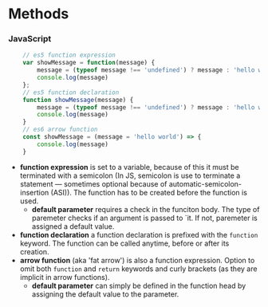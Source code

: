# Methods
### JavaScript
```js
    // es5 function expression
    var showMessage = function(message) {
        message = (typeof message !== 'undefined') ? message : 'hello world';
        console.log(message)
    };
    // es5 function declaration 
    function showMessage(message) {
        message = (typeof message !== 'undefined') ? message : 'hello world';
        console.log(message)
    }
    // es6 arrow function
    const showMessage = (message = 'hello world') => {
        console.log(message)
    }
```
- **function expression** is set to a variable, because of this it must be terminated with a semicolon (In JS, semicolon is use to terminate a statement — sometimes optional because of automatic-semicolon-insertion (ASI)). The function has to be created before the function is used.
    - **default parameter** requires a check in the funciton body. The type of paremeter checks if an argument is passed to `it. If not, paremeter is assigned a default value.
- **function declaration** a function declaration is prefixed with the `function` keyword. The function can be called anytime, before or after its creation.
- **arrow function** (aka 'fat arrow') is also a function expression. Option to omit both `function` and `return` keywords and curly brackets (as they are implicit in arrow functions).
    - **default parameter** can simply be defined in the function head by assigning the default value to the parameter.
